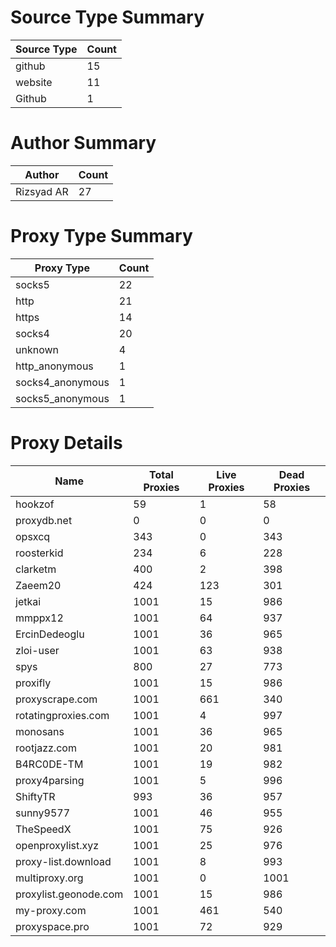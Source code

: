 # Source Type Summary

| Source Type | Count |
|-------------|-------|
| github | 15 |
| website | 11 |
| Github | 1 |


# Author Summary

| Author | Count |
|--------|-------|
| Rizsyad AR | 27 |


# Proxy Type Summary

| Proxy Type | Count |
|------------|-------|
| socks5 | 22 |
| http | 21 |
| https | 14 |
| socks4 | 20 |
| unknown | 4 |
| http_anonymous | 1 |
| socks4_anonymous | 1 |
| socks5_anonymous | 1 |


# Proxy Details

| Name | Total Proxies | Live Proxies | Dead Proxies |
|------|---------------|--------------|---------------|
| hookzof | 59 | 1 | 58 |
| proxydb.net | 0 | 0 | 0 |
| opsxcq | 343 | 0 | 343 |
| roosterkid | 234 | 6 | 228 |
| clarketm | 400 | 2 | 398 |
| Zaeem20 | 424 | 123 | 301 |
| jetkai | 1001 | 15 | 986 |
| mmppx12 | 1001 | 64 | 937 |
| ErcinDedeoglu | 1001 | 36 | 965 |
| zloi-user | 1001 | 63 | 938 |
| spys | 800 | 27 | 773 |
| proxifly | 1001 | 15 | 986 |
| proxyscrape.com | 1001 | 661 | 340 |
| rotatingproxies.com | 1001 | 4 | 997 |
| monosans | 1001 | 36 | 965 |
| rootjazz.com | 1001 | 20 | 981 |
| B4RC0DE-TM | 1001 | 19 | 982 |
| proxy4parsing | 1001 | 5 | 996 |
| ShiftyTR | 993 | 36 | 957 |
| sunny9577 | 1001 | 46 | 955 |
| TheSpeedX | 1001 | 75 | 926 |
| openproxylist.xyz | 1001 | 25 | 976 |
| proxy-list.download | 1001 | 8 | 993 |
| multiproxy.org | 1001 | 0 | 1001 |
| proxylist.geonode.com | 1001 | 15 | 986 |
| my-proxy.com | 1001 | 461 | 540 |
| proxyspace.pro | 1001 | 72 | 929 |
